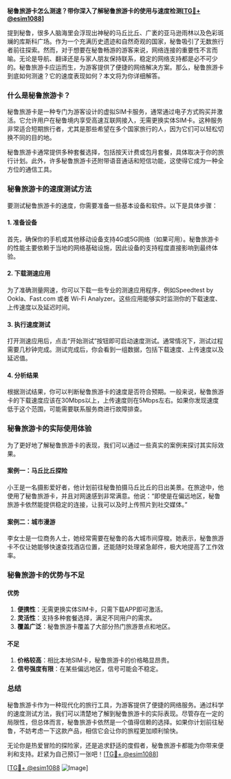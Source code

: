 **秘鲁旅游卡怎么测速？带你深入了解秘鲁旅游卡的使用与速度检测[[TG💪+ @esim1088](https://t.me/s/esim1088)]**

提到秘鲁，很多人脑海里会浮现出神秘的马丘比丘、广袤的亚马逊雨林以及色彩斑斓的库斯科广场。作为一个充满历史遗迹和自然奇观的国家，秘鲁吸引了无数旅行者前往探索。然而，对于想要在秘鲁畅游的游客来说，网络连接的重要性不言而喻。无论是导航、翻译还是与家人朋友保持联系，稳定的网络支持都是必不可少的。秘鲁旅游卡应运而生，为游客提供了便捷的网络解决方案。那么，秘鲁旅游卡到底如何测速？它的速度表现如何？本文将为你详细解答。

### 什么是秘鲁旅游卡？

秘鲁旅游卡是一种专门为游客设计的虚拟SIM卡服务，通常通过电子方式购买并激活。它允许用户在秘鲁境内享受高速互联网接入，无需更换实体SIM卡。这种服务非常适合短期旅行者，尤其是那些希望在多个国家旅行的人，因为它们可以轻松切换不同的目的地。

秘鲁旅游卡通常提供多种套餐选择，包括按天计费或包月套餐，具体取决于你的旅行计划。此外，许多秘鲁旅游卡还附带语音通话和短信功能，这使得它成为一种全方位的通信工具。

### 秘鲁旅游卡的速度测试方法

要测试秘鲁旅游卡的速度，你需要准备一些基本设备和软件。以下是具体步骤：

#### 1. 准备设备
首先，确保你的手机或其他移动设备支持4G或5G网络（如果可用）。秘鲁旅游卡的性能主要依赖于当地的网络基础设施，因此设备的支持程度直接影响到最终体验。

#### 2. 下载测速应用
为了准确测量网速，你可以下载一些专业的测速应用程序，例如Speedtest by Ookla、Fast.com 或者 Wi-Fi Analyzer。这些应用能够实时监测你的下载速度、上传速度以及延迟时间。

#### 3. 执行速度测试
打开测速应用后，点击“开始测试”按钮即可启动速度测试。通常情况下，测试过程需要几秒钟完成。测试完成后，你会看到一组数据，包括下载速度、上传速度以及延迟值。

#### 4. 分析结果
根据测试结果，你可以判断秘鲁旅游卡的速度是否符合预期。一般来说，秘鲁旅游卡的下载速度应该在30Mbps以上，上传速度则在5Mbps左右。如果你发现速度低于这个范围，可能需要联系服务商进行故障排查。

### 秘鲁旅游卡的实际使用体验

为了更好地了解秘鲁旅游卡的表现，我们可以通过一些真实的案例来探讨其实际效果。

#### 案例一：马丘比丘探险
小王是一名摄影爱好者，他计划前往秘鲁拍摄马丘比丘的日出美景。在旅途中，他使用了秘鲁旅游卡，并且对网速感到非常满意。他说：“即使是在偏远地区，秘鲁旅游卡依然能提供稳定的连接，让我可以及时上传照片到社交媒体。”

#### 案例二：城市漫游
李女士是一位商务人士，她经常需要在秘鲁的各大城市间穿梭。她表示，秘鲁旅游卡不仅让她能够快速查找酒店位置，还能随时处理紧急邮件，极大地提高了工作效率。

### 秘鲁旅游卡的优势与不足

#### 优势
1. **便携性**：无需更换实体SIM卡，只需下载APP即可激活。
2. **灵活性**：支持多种套餐选择，满足不同用户的需求。
3. **覆盖广泛**：秘鲁旅游卡覆盖了大部分热门旅游景点和地区。

#### 不足
1. **价格较高**：相比本地SIM卡，秘鲁旅游卡的价格略显昂贵。
2. **信号强度有限**：在某些偏远地区，信号可能会不稳定。

### 总结

秘鲁旅游卡作为一种现代化的旅行工具，为游客提供了便捷的网络服务。通过科学的速度测试方法，我们可以清楚地了解到秘鲁旅游卡的实际表现。尽管存在一定的局限性，但总体而言，秘鲁旅游卡依然是一个值得信赖的选择。如果你计划前往秘鲁，不妨考虑一下这款产品，相信它会让你的旅程更加顺利愉快。

无论你是热爱冒险的探险家，还是追求舒适的度假者，秘鲁旅游卡都能为你带来便利和支持。赶紧为自己预订一张吧！[[TG💪+ @esim1088](https://t.me/s/esim1088)] 

[[TG💪+ @esim1088](https://t.me/s/esim1088) ![Image](https://i.postimg.cc/4NQfJmqS/Snipaste-2025-05-13-00-14-12.png)]